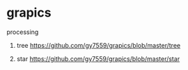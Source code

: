 # grapics
processing

1. tree  https://github.com/gy7559/grapics/blob/master/tree

2. star https://github.com/gy7559/grapics/blob/master/star
